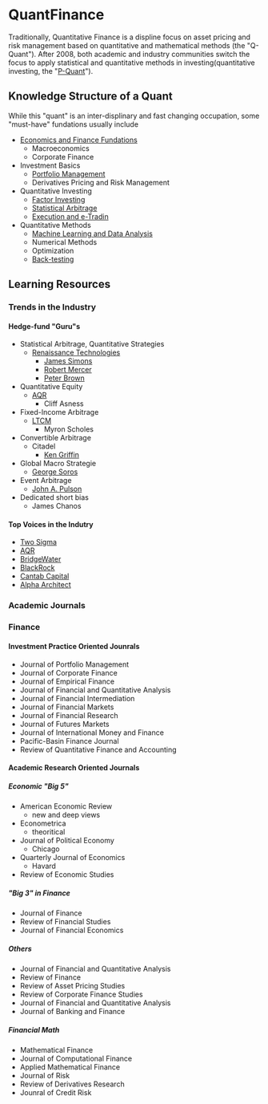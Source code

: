 # QuantFinance

Traditionally, Quantitative Finance is a displine focus on asset pricing and risk management based on quantitative and mathematical methods (the "Q-Quant"). After 2008, both academic and industry communities switch the focus to apply statistical and quantitative methods in investing(quantitative investing, the "[P-Quant](http://talus.maths.usyd.edu.au/u/UG/SM/MATH3075/r/Meucci_2011.pdf)").

## Knowledge Structure of a Quant

While this "quant" is an inter-displinary and fast changing occupation, some "must-have" fundations usually include

- [Economics and Finance Fundations](./finance-econ.md)
  - Macroeconomics
  - Corporate Finance
- Investment Basics
  - [Portfolio Management](./portfolio-management.md)
  - Derivatives Pricing and Risk Management
- Quantitative Investing
  - [Factor Investing](./factor-investing.md)
  - [Statistical Arbitrage](./statistical-arbitrage.md)
  - [Execution and e-Tradin](./execution.md)
- Quantitative Methods
  - [Machine Learning and Data Analysis](./machine-learning-in-finance.md)
  - Numerical Methods
  - Optimization
  - [Back-testing](./backtesting.md)

## Learning Resources

### Trends in the Industry

#### Hedge-fund "Guru"s

- Statistical Arbitrage, Quantitative Strategies
  - [Renaissance Technologies](https://en.wikipedia.org/wiki/Renaissance_Technologies)
    - [James Simons](https://en.wikipedia.org/wiki/Jim_Simons_%28mathematician%29)
    - [Robert Mercer](https://en.wikipedia.org/wiki/Robert_Mercer)
    - [Peter Brown](https://www.simonsfoundation.org/team/peter-brown/)
- Quantitative Equity
  - [AQR](https://en.wikipedia.org/wiki/AQR_Capital)
    - Cliff Asness
- Fixed-Income Arbitrage
  - [LTCM](https://en.wikipedia.org/wiki/Long-Term_Capital_Management)
    - Myron Scholes
- Convertible Arbitrage
  - Citadel 
    - [Ken Griffin](https://en.wikipedia.org/wiki/Kenneth_C._Griffin)
- Global Macro Strategie
  - [George Soros](https://en.wikipedia.org/wiki/George_Soros)
- Event Arbitrage
  - [John A. Pulson](https://en.wikipedia.org/wiki/John_Paulson)
- Dedicated short bias
  - James Chanos

#### Top Voices in the Indutry

- [Two Sigma](https://www.twosigma.com/insights/)
- [AQR](https://www.aqr.com/library)
- [BridgeWater](https://www.bridgewater.com/research-library/daily-observations/)
- [BlackRock](https://www.blackrock.com/corporate/en-br/insights/blackrock-investment-institute)
- [Cantab Capital](https://www.cantabcapital.com/we-think/)
- [Alpha Architect](http://www.alphaarchitect.com)

### Academic Journals

### Finance

#### **Investment Practice Oriented Jounrals**

- Journal of Portfolio Management
- Journal of Corporate Finance
- Journal of Empirical Finance
- Journal of Financial and Quantitative Analysis
- Journal of Financial Intermediation
- Journal of Financial Markets
- Journal of Financial Research
- Journal of Futures Markets
- Journal of International Money and Finance
- Pacific-Basin Finance Journal
- Review of Quantitative Finance and Accounting

#### Academic Research Oriented Journals

##### Economic "Big 5"

- American Economic Review
  - new and deep views
- Econometrica
  - theoritical
- Journal of Political Economy
  - Chicago
- Quarterly Journal of Economics
  - Havard
- Review of Economic Studies

##### "Big 3" in Finance

- Journal of Finance
- Review of Financial Studies
- Journal of Financial Economics

##### Others

- Journal of Financial and Quantitative Analysis
- Review of Finance
- Review of Asset Pricing Studies
- Review of Corporate Finance Studies
- Journal of Financial and Quantitative Analysis
- Journal of Banking and Finance

##### Financial Math

- Mathematical Finance
- Journal of Computational Finance
- Applied Mathematical Finance
- Journal of Risk
- Review of Derivatives Research
- Jounral of Credit Risk
